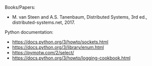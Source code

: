 Books/Papers:
 - M. van Steen and A.S. Tanenbaum, Distributed Systems, 3rd ed., distributed-systems.net, 2017.

Python documentation:
 - https://docs.python.org/3/howto/sockets.html
 - https://docs.python.org/3/library/enum.html
 - https://pymotw.com/2/select/
 - https://docs.python.org/3/howto/logging-cookbook.html